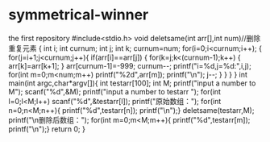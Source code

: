 # symmetrical-winner
the first repository
#include<stdio.h>
void deletsame(int arr[],int num)//删除重复元素
{
	int i;
	int curnum;
	int j;
	int k;
	curnum=num;
	for(i=0;i<curnum;i++);
	{
		for(j=i+1;j<curnum;j++){
			if(arr[i]==arr[j])
			{
				for(k=j;k<(curnum-1);k++)
				{
					arr[k]=arr[k+1];
				}
				arr[curnum-1]=-999;
				curnum--;
				printf("i=%d,j=%d:",i,j);
				for(int m=0;m<num;m++)
					printf("%2d",arr[m]);
					printf("\n");
                j--;
			}
		}
	}
}
int main(int argc,char*argv[]){
	int testarr[100];
	int M;
	printf("input a number to M");
	scanf("%d",&M);
	printf("input a number to testarr ");
	for(int l=0;l<M;l++)
	scanf("%d",&testarr[l]);
	printf("原始数组：");
	for(int n=0;n<M;n++){
		printf("%d",testarr[n]);
	printf("\n");}
	deletsame(testarr,M);
	printf("\n删除后数组：");
	for(int m=0;m<M;m++){
		printf("%d",testarr[m]);
	printf("\n");}
	return 0;
}

